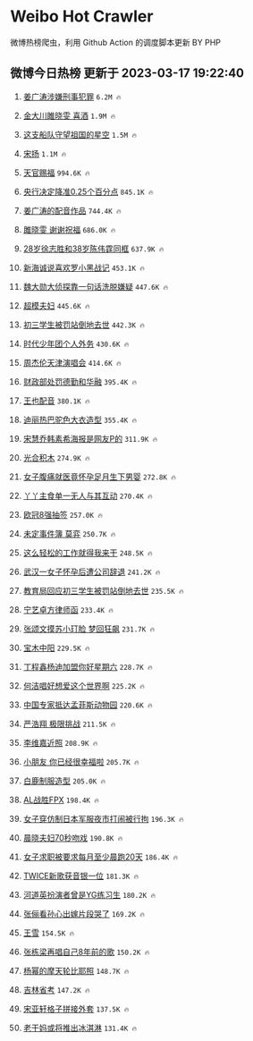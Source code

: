 # Weibo Hot Crawler 



微博热榜爬虫，利用 Github Action 的调度脚本更新 BY PHP 


## 微博今日热榜 更新于 2023-03-17 19:22:40 
1. [姜广涛涉嫌刑事犯罪](https://s.weibo.com/weibo?q=%23%E5%A7%9C%E5%B9%BF%E6%B6%9B%E6%B6%89%E5%AB%8C%E5%88%91%E4%BA%8B%E7%8A%AF%E7%BD%AA%23&t=31&band_rank=1&Refer=top) `6.2M 🔥` 

1. [金大川雎晓雯 喜酒](https://s.weibo.com/weibo?q=%E9%87%91%E5%A4%A7%E5%B7%9D%E9%9B%8E%E6%99%93%E9%9B%AF%20%E5%96%9C%E9%85%92&t=31&band_rank=2&Refer=top) `1.9M 🔥` 

1. [这支船队守望祖国的星空](https://s.weibo.com/weibo?q=%23%E8%BF%99%E6%94%AF%E8%88%B9%E9%98%9F%E5%AE%88%E6%9C%9B%E7%A5%96%E5%9B%BD%E7%9A%84%E6%98%9F%E7%A9%BA%23&t=31&band_rank=3&Refer=top) `1.5M 🔥` 

1. [宋扬](https://s.weibo.com/weibo?q=%E5%AE%8B%E6%89%AC&t=31&band_rank=4&Refer=top) `1.1M 🔥` 

1. [天官赐福](https://s.weibo.com/weibo?q=%E5%A4%A9%E5%AE%98%E8%B5%90%E7%A6%8F&t=31&band_rank=5&Refer=top) `994.6K 🔥` 

1. [央行决定降准0.25个百分点](https://s.weibo.com/weibo?q=%23%E5%A4%AE%E8%A1%8C%E5%86%B3%E5%AE%9A%E9%99%8D%E5%87%860.25%E4%B8%AA%E7%99%BE%E5%88%86%E7%82%B9%23&t=31&band_rank=6&Refer=top) `845.1K 🔥` 

1. [姜广涛的配音作品](https://s.weibo.com/weibo?q=%23%E5%A7%9C%E5%B9%BF%E6%B6%9B%E7%9A%84%E9%85%8D%E9%9F%B3%E4%BD%9C%E5%93%81%23&t=31&band_rank=7&Refer=top) `744.4K 🔥` 

1. [雎晓雯 谢谢祝福](https://s.weibo.com/weibo?q=%E9%9B%8E%E6%99%93%E9%9B%AF%20%E8%B0%A2%E8%B0%A2%E7%A5%9D%E7%A6%8F&t=31&band_rank=8&Refer=top) `686.0K 🔥` 

1. [28岁徐志胜和38岁陈伟霆同框](https://s.weibo.com/weibo?q=%2328%E5%B2%81%E5%BE%90%E5%BF%97%E8%83%9C%E5%92%8C38%E5%B2%81%E9%99%88%E4%BC%9F%E9%9C%86%E5%90%8C%E6%A1%86%23&t=31&band_rank=9&Refer=top) `637.9K 🔥` 

1. [新海诚说喜欢罗小黑战记](https://s.weibo.com/weibo?q=%23%E6%96%B0%E6%B5%B7%E8%AF%9A%E8%AF%B4%E5%96%9C%E6%AC%A2%E7%BD%97%E5%B0%8F%E9%BB%91%E6%88%98%E8%AE%B0%23&t=31&band_rank=10&Refer=top) `453.1K 🔥` 

1. [魏大勋大侦探靠一句话洗脱嫌疑](https://s.weibo.com/weibo?q=%23%E9%AD%8F%E5%A4%A7%E5%8B%8B%E5%A4%A7%E4%BE%A6%E6%8E%A2%E9%9D%A0%E4%B8%80%E5%8F%A5%E8%AF%9D%E6%B4%97%E8%84%B1%E5%AB%8C%E7%96%91%23&t=31&band_rank=11&Refer=top) `447.6K 🔥` 

1. [超模夫妇](https://s.weibo.com/weibo?q=%23%E8%B6%85%E6%A8%A1%E5%A4%AB%E5%A6%87%23&t=31&band_rank=12&Refer=top) `445.6K 🔥` 

1. [初三学生被罚站倒地去世](https://s.weibo.com/weibo?q=%23%E5%88%9D%E4%B8%89%E5%AD%A6%E7%94%9F%E8%A2%AB%E7%BD%9A%E7%AB%99%E5%80%92%E5%9C%B0%E5%8E%BB%E4%B8%96%23&t=31&band_rank=13&Refer=top) `442.3K 🔥` 

1. [时代少年团个人外务](https://s.weibo.com/weibo?q=%23%E6%97%B6%E4%BB%A3%E5%B0%91%E5%B9%B4%E5%9B%A2%E4%B8%AA%E4%BA%BA%E5%A4%96%E5%8A%A1%23&t=31&band_rank=14&Refer=top) `430.6K 🔥` 

1. [周杰伦天津演唱会](https://s.weibo.com/weibo?q=%23%E5%91%A8%E6%9D%B0%E4%BC%A6%E5%A4%A9%E6%B4%A5%E6%BC%94%E5%94%B1%E4%BC%9A%23&t=31&band_rank=15&Refer=top) `414.6K 🔥` 

1. [财政部处罚德勤和华融](https://s.weibo.com/weibo?q=%23%E8%B4%A2%E6%94%BF%E9%83%A8%E5%A4%84%E7%BD%9A%E5%BE%B7%E5%8B%A4%E5%92%8C%E5%8D%8E%E8%9E%8D%23&t=31&band_rank=16&Refer=top) `395.4K 🔥` 

1. [王也配音](https://s.weibo.com/weibo?q=%E7%8E%8B%E4%B9%9F%E9%85%8D%E9%9F%B3&t=31&band_rank=17&Refer=top) `380.1K 🔥` 

1. [迪丽热巴驼色大衣造型](https://s.weibo.com/weibo?q=%23%E8%BF%AA%E4%B8%BD%E7%83%AD%E5%B7%B4%E9%A9%BC%E8%89%B2%E5%A4%A7%E8%A1%A3%E9%80%A0%E5%9E%8B%23&t=31&band_rank=18&Refer=top) `355.4K 🔥` 

1. [宋慧乔韩素希海报是网友P的](https://s.weibo.com/weibo?q=%23%E5%AE%8B%E6%85%A7%E4%B9%94%E9%9F%A9%E7%B4%A0%E5%B8%8C%E6%B5%B7%E6%8A%A5%E6%98%AF%E7%BD%91%E5%8F%8BP%E7%9A%84%23&t=31&band_rank=19&Refer=top) `311.9K 🔥` 

1. [光合积木](https://s.weibo.com/weibo?q=%E5%85%89%E5%90%88%E7%A7%AF%E6%9C%A8&t=31&band_rank=20&Refer=top) `274.9K 🔥` 

1. [女子腹痛就医竟怀孕足月生下男婴](https://s.weibo.com/weibo?q=%23%E5%A5%B3%E5%AD%90%E8%85%B9%E7%97%9B%E5%B0%B1%E5%8C%BB%E7%AB%9F%E6%80%80%E5%AD%95%E8%B6%B3%E6%9C%88%E7%94%9F%E4%B8%8B%E7%94%B7%E5%A9%B4%23&t=31&band_rank=21&Refer=top) `272.8K 🔥` 

1. [丫丫主食单一无人与其互动](https://s.weibo.com/weibo?q=%23%E4%B8%AB%E4%B8%AB%E4%B8%BB%E9%A3%9F%E5%8D%95%E4%B8%80%E6%97%A0%E4%BA%BA%E4%B8%8E%E5%85%B6%E4%BA%92%E5%8A%A8%23&t=31&band_rank=22&Refer=top) `270.4K 🔥` 

1. [欧冠8强抽签](https://s.weibo.com/weibo?q=%23%E6%AC%A7%E5%86%A08%E5%BC%BA%E6%8A%BD%E7%AD%BE%23&t=31&band_rank=23&Refer=top) `257.0K 🔥` 

1. [未定事件簿 莫弈](https://s.weibo.com/weibo?q=%E6%9C%AA%E5%AE%9A%E4%BA%8B%E4%BB%B6%E7%B0%BF%20%E8%8E%AB%E5%BC%88&t=31&band_rank=24&Refer=top) `250.7K 🔥` 

1. [这么轻松的工作就得我来干](https://s.weibo.com/weibo?q=%23%E8%BF%99%E4%B9%88%E8%BD%BB%E6%9D%BE%E7%9A%84%E5%B7%A5%E4%BD%9C%E5%B0%B1%E5%BE%97%E6%88%91%E6%9D%A5%E5%B9%B2%23&t=31&band_rank=25&Refer=top) `248.5K 🔥` 

1. [武汉一女子怀孕后遭公司辞退](https://s.weibo.com/weibo?q=%23%E6%AD%A6%E6%B1%89%E4%B8%80%E5%A5%B3%E5%AD%90%E6%80%80%E5%AD%95%E5%90%8E%E9%81%AD%E5%85%AC%E5%8F%B8%E8%BE%9E%E9%80%80%23&t=31&band_rank=26&Refer=top) `241.2K 🔥` 

1. [教育局回应初三学生被罚站倒地去世](https://s.weibo.com/weibo?q=%23%E6%95%99%E8%82%B2%E5%B1%80%E5%9B%9E%E5%BA%94%E5%88%9D%E4%B8%89%E5%AD%A6%E7%94%9F%E8%A2%AB%E7%BD%9A%E7%AB%99%E5%80%92%E5%9C%B0%E5%8E%BB%E4%B8%96%23&t=31&band_rank=27&Refer=top) `235.5K 🔥` 

1. [宁艺卓方律师函](https://s.weibo.com/weibo?q=%E5%AE%81%E8%89%BA%E5%8D%93%E6%96%B9%E5%BE%8B%E5%B8%88%E5%87%BD&t=31&band_rank=28&Refer=top) `233.4K 🔥` 

1. [张颂文摸苏小玎脸 梦回狂飙](https://s.weibo.com/weibo?q=%E5%BC%A0%E9%A2%82%E6%96%87%E6%91%B8%E8%8B%8F%E5%B0%8F%E7%8E%8E%E8%84%B8%20%E6%A2%A6%E5%9B%9E%E7%8B%82%E9%A3%99&t=31&band_rank=29&Refer=top) `231.7K 🔥` 

1. [宝木中阳](https://s.weibo.com/weibo?q=%E5%AE%9D%E6%9C%A8%E4%B8%AD%E9%98%B3&t=31&band_rank=30&Refer=top) `229.5K 🔥` 

1. [丁程鑫杨迪加盟你好星期六](https://s.weibo.com/weibo?q=%23%E4%B8%81%E7%A8%8B%E9%91%AB%E6%9D%A8%E8%BF%AA%E5%8A%A0%E7%9B%9F%E4%BD%A0%E5%A5%BD%E6%98%9F%E6%9C%9F%E5%85%AD%23&t=31&band_rank=31&Refer=top) `228.7K 🔥` 

1. [何洁唱好想爱这个世界啊](https://s.weibo.com/weibo?q=%23%E4%BD%95%E6%B4%81%E5%94%B1%E5%A5%BD%E6%83%B3%E7%88%B1%E8%BF%99%E4%B8%AA%E4%B8%96%E7%95%8C%E5%95%8A%23&t=31&band_rank=32&Refer=top) `225.2K 🔥` 

1. [中国专家抵达孟菲斯动物园](https://s.weibo.com/weibo?q=%23%E4%B8%AD%E5%9B%BD%E4%B8%93%E5%AE%B6%E6%8A%B5%E8%BE%BE%E5%AD%9F%E8%8F%B2%E6%96%AF%E5%8A%A8%E7%89%A9%E5%9B%AD%23&t=31&band_rank=33&Refer=top) `220.6K 🔥` 

1. [严浩翔 极限挑战](https://s.weibo.com/weibo?q=%E4%B8%A5%E6%B5%A9%E7%BF%94%20%E6%9E%81%E9%99%90%E6%8C%91%E6%88%98&t=31&band_rank=34&Refer=top) `211.5K 🔥` 

1. [李维嘉近照](https://s.weibo.com/weibo?q=%23%E6%9D%8E%E7%BB%B4%E5%98%89%E8%BF%91%E7%85%A7%23&t=31&band_rank=35&Refer=top) `208.9K 🔥` 

1. [小朋友 你已经很幸福啦](https://s.weibo.com/weibo?q=%E5%B0%8F%E6%9C%8B%E5%8F%8B%20%E4%BD%A0%E5%B7%B2%E7%BB%8F%E5%BE%88%E5%B9%B8%E7%A6%8F%E5%95%A6&t=31&band_rank=36&Refer=top) `205.7K 🔥` 

1. [白鹿制服造型](https://s.weibo.com/weibo?q=%23%E7%99%BD%E9%B9%BF%E5%88%B6%E6%9C%8D%E9%80%A0%E5%9E%8B%23&t=31&band_rank=37&Refer=top) `205.0K 🔥` 

1. [AL战胜FPX](https://s.weibo.com/weibo?q=%23AL%E6%88%98%E8%83%9CFPX%23&t=31&band_rank=38&Refer=top) `198.4K 🔥` 

1. [女子穿仿制日本军服夜市打闹被行拘](https://s.weibo.com/weibo?q=%23%E5%A5%B3%E5%AD%90%E7%A9%BF%E4%BB%BF%E5%88%B6%E6%97%A5%E6%9C%AC%E5%86%9B%E6%9C%8D%E5%A4%9C%E5%B8%82%E6%89%93%E9%97%B9%E8%A2%AB%E8%A1%8C%E6%8B%98%23&t=31&band_rank=39&Refer=top) `196.3K 🔥` 

1. [晨晓夫妇70秒吻戏](https://s.weibo.com/weibo?q=%23%E6%99%A8%E6%99%93%E5%A4%AB%E5%A6%8770%E7%A7%92%E5%90%BB%E6%88%8F%23&t=31&band_rank=40&Refer=top) `190.8K 🔥` 

1. [女子求职被要求每月至少晨跑20天](https://s.weibo.com/weibo?q=%23%E5%A5%B3%E5%AD%90%E6%B1%82%E8%81%8C%E8%A2%AB%E8%A6%81%E6%B1%82%E6%AF%8F%E6%9C%88%E8%87%B3%E5%B0%91%E6%99%A8%E8%B7%9120%E5%A4%A9%23&t=31&band_rank=41&Refer=top) `186.4K 🔥` 

1. [TWICE新歌获音银一位](https://s.weibo.com/weibo?q=%23TWICE%E6%96%B0%E6%AD%8C%E8%8E%B7%E9%9F%B3%E9%93%B6%E4%B8%80%E4%BD%8D%23&t=31&band_rank=42&Refer=top) `181.3K 🔥` 

1. [河道英扮演者曾是YG练习生](https://s.weibo.com/weibo?q=%23%E6%B2%B3%E9%81%93%E8%8B%B1%E6%89%AE%E6%BC%94%E8%80%85%E6%9B%BE%E6%98%AFYG%E7%BB%83%E4%B9%A0%E7%94%9F%23&t=31&band_rank=43&Refer=top) `180.2K 🔥` 

1. [张俪看孙心出嫁片段哭了](https://s.weibo.com/weibo?q=%23%E5%BC%A0%E4%BF%AA%E7%9C%8B%E5%AD%99%E5%BF%83%E5%87%BA%E5%AB%81%E7%89%87%E6%AE%B5%E5%93%AD%E4%BA%86%23&t=31&band_rank=44&Refer=top) `169.2K 🔥` 

1. [王雪](https://s.weibo.com/weibo?q=%E7%8E%8B%E9%9B%AA&t=31&band_rank=45&Refer=top) `154.5K 🔥` 

1. [张栋梁再唱自己8年前的歌](https://s.weibo.com/weibo?q=%23%E5%BC%A0%E6%A0%8B%E6%A2%81%E5%86%8D%E5%94%B1%E8%87%AA%E5%B7%B18%E5%B9%B4%E5%89%8D%E7%9A%84%E6%AD%8C%23&t=31&band_rank=46&Refer=top) `150.2K 🔥` 

1. [杨幂的摩天轮比耶照](https://s.weibo.com/weibo?q=%23%E6%9D%A8%E5%B9%82%E7%9A%84%E6%91%A9%E5%A4%A9%E8%BD%AE%E6%AF%94%E8%80%B6%E7%85%A7%23&t=31&band_rank=47&Refer=top) `148.7K 🔥` 

1. [吉林省考](https://s.weibo.com/weibo?q=%E5%90%89%E6%9E%97%E7%9C%81%E8%80%83&t=31&band_rank=48&Refer=top) `147.2K 🔥` 

1. [宋亚轩格子拼接外套](https://s.weibo.com/weibo?q=%23%E5%AE%8B%E4%BA%9A%E8%BD%A9%E6%A0%BC%E5%AD%90%E6%8B%BC%E6%8E%A5%E5%A4%96%E5%A5%97%23&t=31&band_rank=49&Refer=top) `137.5K 🔥` 

1. [老干妈或将推出冰淇淋](https://s.weibo.com/weibo?q=%23%E8%80%81%E5%B9%B2%E5%A6%88%E6%88%96%E5%B0%86%E6%8E%A8%E5%87%BA%E5%86%B0%E6%B7%87%E6%B7%8B%23&t=31&band_rank=50&Refer=top) `131.4K 🔥` 

